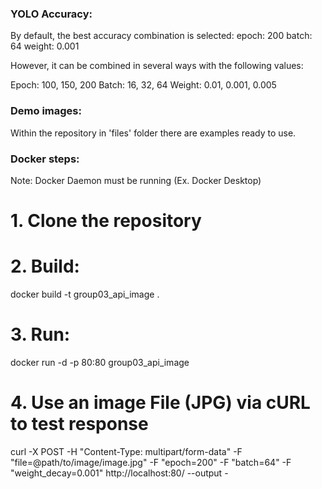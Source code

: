 ### YOLO Accuracy:

By default, the best accuracy combination is selected:
epoch: 200
batch: 64
weight: 0.001

However, it can be combined in several ways with the following values:

Epoch: 100, 150, 200
Batch: 16, 32, 64
Weight: 0.01, 0.001, 0.005

### Demo images:
Within the repository in 'files' folder there are examples ready to use.

### Docker steps:

Note: Docker Daemon must be running (Ex. Docker Desktop)

# 1. Clone the repository

# 2. Build:
docker build -t group03_api_image .

# 3. Run:
docker run -d -p 80:80 group03_api_image

# 4. Use an image File (JPG) via cURL to test response
curl -X POST -H "Content-Type: multipart/form-data" -F "file=@path/to/image/image.jpg" -F "epoch=200" -F "batch=64" -F "weight_decay=0.001" http://localhost:80/ --output -


